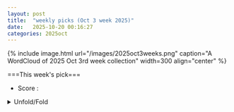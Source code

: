 ```yaml
---
layout: post
title:  "weekly picks (Oct 3 week 2025)"
date:   2025-10-20 00:16:27
categories: 2025oct
---
```


{% include image.html url="/images/2025oct3weeks.png" caption="A WordCloud of 2025 Oct 3rd week collection" width=300 align="center" %}




===This week's pick===


* Score : 



<details id="myDetails">
  <summary> Unfold/Fold </summary>
  {% capture markdowncontent %}






---
10/24




1. **[science.ady7969](https://www.science.org/doi/10.1126/science.ady7969)** Room-temperature charge localization in ion-coupled bilayer transistors (Science)


1. **[science.ady3042](https://www.science.org/doi/10.1126/science.ady3042)** Nonlinear wave dynamics on a chip (Science)

1. **[science.adm7717](https://www.science.org/doi/10.1126/science.adm7717)** Observation of the distribution of nuclear magnetization in a molecule (Science)


1. **[science.adx3741](https://www.science.org/doi/10.1126/science.adx3741)** Engineering high Pockels coefficients in thin-film strontium titanate for cryogenic quantum electro-optic applications (Science)


1. **[science.adx8657](https://www.science.org/doi/10.1126/science.adx8657)** Quantum critical electro-optic and piezo-electric nonlinearities (Science)



1. **[s41467-025-64387-x](https://www.nature.com/articles/s41467-025-64387-x)** Polarity-dependent ferroelectric modulations in two-dimensional hybrid perovskite heterojunction transistors (Nature Communications)

1. **[d41586-025-03381-1](https://www.nature.com/articles/d41586-025-03381-1)** Does gravity produce quantum weirdness? Proposal divides physicists (Nature)

1. **[s41598-025-25170-6](https://www.nature.com/articles/s41598-025-25170-6)** Correction: Nonnegative matrix factorization for analyzing state dependent neuronal network dynamics in calcium recordings (Scientific Reports)




1. **[zy2d-m3ch](http://link.aps.org/doi/10.1103/zy2d-m3ch)** Coexistence of Continuous-Variable Quantum Key Distribution and Classical Data over 120 km Fiber (PRL)







1. **[ssp9-7s81](http://link.aps.org/doi/10.1103/ssp9-7s81)** Machine-Learning Interatomic Potentials for Long-Range Systems (PRL)

1. **[Physics.18.173](http://link.aps.org/doi/10.1103/Physics.18.173)** Time-Reversal Computation Offers Pathway to Practical Quantum Advantage (Physics)

1. **[Physics.18.s136](http://link.aps.org/doi/10.1103/Physics.18.s136)** Secure Quantum Communication Breaks Distance Record (Physics)

1. **[bg58-lpt2](http://link.aps.org/doi/10.1103/bg58-lpt2)** Typical reconstruction limit and phase transition of maximum entropy method (PRR)

1. **[593c-xp66](http://link.aps.org/doi/10.1103/593c-xp66)** Cascade of magnetic phase transitions and large topological Hall effect in the noncentrosymmetric antiferromagnet Eu2Pd3Bi4 (PRR)



1. **[cv9y-2cnj](http://link.aps.org/doi/10.1103/cv9y-2cnj)** Parameter-efficient quantum anomaly detection method on a superconducting quantum processor (PRR)

1. **[vjms-5bqd](http://link.aps.org/doi/10.1103/vjms-5bqd)** Rotational stability in nanorotor and spin contrast in one-loop interferometry in the Stern-Gerlach setup (PRR)




1. **[2510.19831v1](https://arxiv.org/abs/2510.19831)** High Strain Rate Behavior of Liquid Crystal Elastomers (arXiv)

1. **[2510.19880v1](https://arxiv.org/abs/2510.19880)** Excitonic correlations in the system of gated metallic wires with the applied Zeeman magnetic field (arXiv)

1. **[2510.19881v1](https://arxiv.org/abs/2510.19881)** Canted antiferromagnetism and excitonic order in gated double-layer graphene (arXiv)

1. **[2510.19891v1](https://arxiv.org/abs/2510.19891)** A unified picture of phonon anomalies in crystals and glasses (arXiv)

1. **[2510.19907v1](https://arxiv.org/abs/2510.19907)** Quantum Hall to Chiral Spin Liquid transition in a Triangular Lattice Hofstadter-Hubbard Model (arXiv)

1. **[2510.19937v1](https://arxiv.org/abs/2510.19937)** Dimensionality-Changing Transition from a Non-Fermi Liquid to a Spin-Solid in a Multichannel Kondo Lattice (arXiv)

1. **[2510.19943v1](https://arxiv.org/abs/2510.19943)** Quantum geometry and impurity sensitivity of superconductors without time-reversal symmetry: application to rhombohedral graphene and altermagnets (arXiv)

1. **[2510.20003v1](https://arxiv.org/abs/2510.20003)** Approach to equilibrium for a particle interacting with a harmonic thermal bath (arXiv)

1. **[2510.20004v1](https://arxiv.org/abs/2510.20004)** Quantum localization in incommensurate tight-binding chains (arXiv)

1. **[2510.20034v1](https://arxiv.org/abs/2510.20034)** Dynamics of Majorana Fermions on a Quantum Computer (arXiv)

1. **[2510.20090v1](https://arxiv.org/abs/2510.20090)** Correlation between magnetism and lattice dynamics for cubic FeGe under pressure (arXiv)

1. **[2510.20115v1](https://arxiv.org/abs/2510.20115)** Circuit-based cavity magnonics in the ultrastrong and deep-strong coupling regimes (arXiv)

1. **[2510.20130v1](https://arxiv.org/abs/2510.20130)** Intrinsic Non-linearity of Josephson Junctions as an Alternative Origin of the Missing First Shapiro Step (arXiv)

1. **[2510.20181v1](https://arxiv.org/abs/2510.20181)** Domain wall induced topological Hall effect in the chiral-lattice ferromagnet FexTaS2 (arXiv)

1. **[2510.20186v1](https://arxiv.org/abs/2510.20186)** Kondo breakdown induced by the non-Hermitian complex hybridization (arXiv)

1. **[2510.20204v1](https://arxiv.org/abs/2510.20204)** Microscopic evidence of a field-induced critical spin-liquid state in a frustrated metal (arXiv)

1. **[2510.20230v1](https://arxiv.org/abs/2510.20230)** Soft Phonon Charge-Density Wave Formation in the Kagome Metal KV3Sb5 (arXiv)

1. **[2510.20237v1](https://arxiv.org/abs/2510.20237)** Electric field induced Berry curvature dipole and non-linear anomalous Hall effect in higher wave symmetric unconventional magnets (arXiv)

1. **[2510.20306v1](https://arxiv.org/abs/2510.20306)** Non-relativistic spin splitting: Features and Functionalities (arXiv)

1. **[2510.20309v1](https://arxiv.org/abs/2510.20309)** Emergent Massless Dirac Fermions in Moire Bands of Bilayer Graphene/hBN Superlattice (arXiv)

1. **[2510.20312v1](https://arxiv.org/abs/2510.20312)** Phase Separation in Kitaev Chain (arXiv)

1. **[2510.20324v1](https://arxiv.org/abs/2510.20324)** Temporal Renormalization and the Critical-like Behavior in Supercooled Liquids (arXiv)

1. **[2510.20346v1](https://arxiv.org/abs/2510.20346)** Nonergodic extended phase for waves in three dimensions (arXiv)

1. **[2510.20352v1](https://arxiv.org/abs/2510.20352)** Critical fluctuations and conserved dynamics in a strange ferromagnetic metal (arXiv)

1. **[2510.20357v1](https://arxiv.org/abs/2510.20357)** Self-diffusion in confined systems (arXiv)

1. **[2510.20360v1](https://arxiv.org/abs/2510.20360)** Predictive Indicator of Critical Point in Equilibrium and Nonequilibrium Magnetic Systems (arXiv)

1. **[2510.20395v1](https://arxiv.org/abs/2510.20395)** Unlock Anionic Behavior of Calcium Through Pressure Engineering (arXiv)

1. **[2510.20397v1](https://arxiv.org/abs/2510.20397)** Thermoelectric properties of interacting double quantum dots (arXiv)

1. **[2510.20426v1](https://arxiv.org/abs/2510.20426)** Vacancy diffusion on a brominated Si(100) surface: Critical effect of the dangling bond charge state (arXiv)

1. **[2510.20491v1](https://arxiv.org/abs/2510.20491)** Metallic island array as synthetic quantum matter: fractionalized entropy and thermal transport (arXiv)

1. **[2510.20497v1](https://arxiv.org/abs/2510.20497)** Transitions between liquid crystalline phases investigated by dielectric and infra-red spectroscopies (arXiv)

1. **[2510.20523v1](https://arxiv.org/abs/2510.20523)** Sub-10 nm Quantification of Spin and Orbital Magnetic Moment Across the Metamagnetic Phase Transition in FeRh Using EMCD (arXiv)

1. **[2510.20536v1](https://arxiv.org/abs/2510.20536)** The effects of high-temperature ion-irradiation on early-stage grain boundaries serrations formation in Ni-based alloys (arXiv)

1. **[2510.20538v1](https://arxiv.org/abs/2510.20538)** Quantifying robustness and locality of Majorana bound states in interacting systems (arXiv)

1. **[2510.20575v1](https://arxiv.org/abs/2510.20575)** Local Density of States as a Probe of Multifractality in Quasiperiodic Moire Materials (arXiv)

1. **[2510.20576v1](https://arxiv.org/abs/2510.20576)** Low-temperature electron dephasing rates indicate magnetic disorder in superconducting TiN films (arXiv)

1. **[2510.20577v1](https://arxiv.org/abs/2510.20577)** Monte Carlo Sampling for Wave Functions Requiring (Anti)Symmetrization (arXiv)

1. **[2510.20592v1](https://arxiv.org/abs/2510.20592)** Time-braiding phase of anyons tied to the nonuniversal scaling dimension (arXiv)

1. **[2510.20633v1](https://arxiv.org/abs/2510.20633)** Systematic study of multi-magnon binding energies in the FM-AFM J_1-J_2 chain (arXiv)

1. **[2510.20659v1](https://arxiv.org/abs/2510.20659)** Kinetics of Peierls dimerization transition: Machine learning force-field approach (arXiv)

1. **[2510.20678v1](https://arxiv.org/abs/2510.20678)** Conductance Anomaly in a Partially Open Adiabatic Quantum Point Contact (arXiv)

1. **[2510.20712v1](https://arxiv.org/abs/2510.20712)** Enhancement of Curie Temperature in Ferromagnetic Insulator-Topological Insulator Heterostructures (arXiv)

1. **[2510.20719v1](https://arxiv.org/abs/2510.20719)** Universal breathing mode scaling in harmonically trapped Fermi gases (arXiv)

1. **[2510.20729v1](https://arxiv.org/abs/2510.20729)** Nanoscale Mapping of Transition Metal Ordering in Individual LiNi0.5Mn1.5O4 Particles Using 4D-STEM ACOM Technique (arXiv)

1. **[2510.20746v1](https://arxiv.org/abs/2510.20746)** Berry Curvature Dipole-induced Non-linear Hall Effect in Oxide Heterostructures (arXiv)

1. **[2510.20790v1](https://arxiv.org/abs/2510.20790)** Trapping, manipulating and probing ultracold atoms: a quantum technologies tutorial (arXiv)

1. **[2510.20804v1](https://arxiv.org/abs/2510.20804)** Anomalous Hall effect in rhombohedral graphene (arXiv)

1. **[2510.20816v1](https://arxiv.org/abs/2510.20816)** Charge-density waves and stripes in quarter metals of graphene heterostructures (arXiv)

1. **[2510.19816v1](https://arxiv.org/abs/2510.19816)** Single Sr Atoms in Optical Tweezer Arrays for Quantum Simulation (arXiv)

1. **[2510.19918v1](https://arxiv.org/abs/2510.19918)** Beyond Qubits: Multilevel Quantum Sensing for Dark Matter (arXiv)

1. **[2510.19928v1](https://arxiv.org/abs/2510.19928)** Mind the gaps: The fraught road to quantum advantage (arXiv)

1. **[2510.19947v1](https://arxiv.org/abs/2510.19947)** Modelling multiscale architecture of biofilm extracellular matrix and its role in oxygen transport (arXiv)

1. **[2510.19983v1](https://arxiv.org/abs/2510.19983)** A transmon qubit realized by exploiting the superconductor-insulator transition (arXiv)

1. **[2510.20046v1](https://arxiv.org/abs/2510.20046)** Exact State Evolution and Energy Spectrum in Solvable Bosonic Models (arXiv)

1. **[2510.20127v1](https://arxiv.org/abs/2510.20127)** Electronically-controlled one- and two-qubit gates for transmon quasicharge qubits (arXiv)

1. **[2510.20160v1](https://arxiv.org/abs/2510.20160)** Unveiling non-Hermitian band structures with non-Bloch supercells (arXiv)

1. **[2510.20315v1](https://arxiv.org/abs/2510.20315)** From diffusion optics to photocatalytic rates in multiply scattering porous slabs: finite-slab Green's function, optical-to-kinetic mapping, and application to core-shell aerogels with embedded anatase nanoparticles (arXiv)

1. **[2510.20321v1](https://arxiv.org/abs/2510.20321)** Microfluidic Study of Evaporation-Driven Crystallization of Saline and Ammonia Brines under Hydrogen Flow (arXiv)



1. **[2510.20461v1](https://arxiv.org/abs/2510.20461)** Long time behaviour of one facilitated kinetically constrained models: results and open problems (arXiv)

1. **[2510.20553v1](https://arxiv.org/abs/2510.20553)** Dynamic principles of concentration buffering through liquid-liquid phase separation (arXiv)

1. **[2510.20701v1](https://arxiv.org/abs/2510.20701)** Real-time dynamics of VCMA-assisted switching of magnetic tunnel junctions (arXiv)

1. **[2510.20735v1](https://arxiv.org/abs/2510.20735)** Magnetic tunnel junction as a real-time entropy source: Field-Programmable Gate Array based random bit generation without post-processing (arXiv)

1. **[2510.20750v1](https://arxiv.org/abs/2510.20750)** Critical Dynamics of Superfluids (arXiv)

1. **[2510.20758v1](https://arxiv.org/abs/2510.20758)** Theta-term in Russian Doll Model: phase structure, quantum metric and BPS multifractality (arXiv)

1. **[2510.20772v1](https://arxiv.org/abs/2510.20772)** Quantum Sensing of Gravitational Frame-Dragging with a Superfluid ^4He Gyrometer (arXiv)


---
10/23


1. **[s41567-025-03049-7](https://www.nature.com/articles/s41567-025-03049-7)** Individual solid-state nuclear spin qubits with coherence exceeding seconds (Nature Physics)

1. **[s42005-025-02319-3](https://www.nature.com/articles/s42005-025-02319-3)** Long-range transport in asymmetric quadruple quantum dot configurations (Communications Physics)

1. **[s41563-025-02380-x](https://www.nature.com/articles/s41563-025-02380-x)** Interleaved bond frustration in a triangular lattice antiferromagnet (Nature Materials)

1. **[s41586-025-09527-5](https://www.nature.com/articles/s41586-025-09527-5)** Optimization by decoded quantum interferometry (Nature)

1. **[s41586-025-09633-4](https://www.nature.com/articles/s41586-025-09633-4)** A metallic p-wave magnet with commensurate spin helix (Nature)

1. **[s41586-025-09526-6](https://www.nature.com/articles/s41586-025-09526-6)** Observation of constructive interference at the edge of quantum ergodicity (Nature)

1. **[d41586-025-03300-4](https://www.nature.com/articles/d41586-025-03300-4)** Google claims ‘quantum advantage’ again — but researchers are sceptical (Nature)

1. **[d41586-025-03132-2](https://www.nature.com/articles/d41586-025-03132-2)** Is there a ‘smoking gun’ test for quantum gravity? (Nature)

1. **[s41598-025-20965-z](https://www.nature.com/articles/s41598-025-20965-z)** Enhanced power conversion efficiency in high power single spatial mode ridge waveguide diode lasers using extreme triple asymmetric epitaxial structure (Scientific Reports)





1. **[hf8s-v93b](http://link.aps.org/doi/10.1103/hf8s-v93b)** Computation and Verification of Spectra for Non-Hermitian Systems (PRL)

1. **[lh6x-7rc3](http://link.aps.org/doi/10.1103/lh6x-7rc3)** Classically Estimating Observables of Noiseless Quantum Circuits (PRL)

1. **[dyxq-qkmd](http://link.aps.org/doi/10.1103/dyxq-qkmd)** Interaction Induced Anderson Transition in a Kicked One Dimensional Bose Gas (PRL)

1. **[96yh-96pw](http://link.aps.org/doi/10.1103/96yh-96pw)** Pump with Broadband Probe Experiments for Single-Shot Measurements of Plasma Conditions and Crossed-Beam Energy Transfer (PRL)

1. **[dqsl-l8zz](http://link.aps.org/doi/10.1103/dqsl-l8zz)** Variational Diagrammatic Monte Carlo Built on Dynamical Mean-Field Theory (PRL)

1. **[bchp-xqtn](http://link.aps.org/doi/10.1103/bchp-xqtn)** Exchange Surface Spin Waves in Type-A van der Waals Antiferromagnets (PRL)

1. **[mk8h-yzkj](http://link.aps.org/doi/10.1103/mk8h-yzkj)** Hallmarks of Ballistic Terahertz Magnon Currents in an Antiferromagnetic Insulator (PRL)

1. **[krvx-hbt3](http://link.aps.org/doi/10.1103/krvx-hbt3)** Disentangling the Effects of Curvature and Misorientation on the Shrinkage Behavior of Loop-Shaped Grain Boundaries (PRL)

1. **[gqpr-dgz7](http://link.aps.org/doi/10.1103/gqpr-dgz7)** Quantum Circuit Discovery for Fault-Tolerant Logical State Preparation with Reinforcement Learning (PRX)

1. **[Physics.18.165](http://link.aps.org/doi/10.1103/Physics.18.165)** Quantum Systems Modeled Without Prior Assumptions (Physics)

1. **[Physics.18.s142](http://link.aps.org/doi/10.1103/Physics.18.s142)** Model of Fluid Draining in Lung Airways (Physics)



1. **[2510.18954v1](https://arxiv.org/abs/2510.18954)** Haerter-Shastry kinetic magnetism and metallicity in the triangular Hubbard model (arXiv)

1. **[2510.18963v1](https://arxiv.org/abs/2510.18963)** Helical phases and Bogoliubov Fermi surfaces probed by superconducting diode effects (arXiv)

1. **[2510.18973v1](https://arxiv.org/abs/2510.18973)** Ferro-spinetic Altermagnets from Electronic Correlations (arXiv)

1. **[2510.18974v1](https://arxiv.org/abs/2510.18974)** Magnon scattering and transduction in Coulomb-coupled quantum Hall ferromagnets (arXiv)

1. **[2510.19083v1](https://arxiv.org/abs/2510.19083)** Inter-orbital spin-triplet superconductivity from altermagnetic fluctuations (arXiv)

1. **[2510.19124v1](https://arxiv.org/abs/2510.19124)** Many-Body Perturbation Theory for Driven Dissipative Quasiparticle Flows and Fluctuations (arXiv)

1. **[2510.19142v1](https://arxiv.org/abs/2510.19142)** Control of out-of-plane anti-damping spin torque with a canted ferromagnetic spin source (arXiv)

1. **[2510.19189v1](https://arxiv.org/abs/2510.19189)** Calculating the Luttinger liquid parameter for an interacting Kitaev chain quantum simulator (arXiv)

1. **[2510.19313v1](https://arxiv.org/abs/2510.19313)** The Superconducting Transition due to the spontaneous Interlayer Loop Current fluctuations (arXiv)

1. **[2510.19369v1](https://arxiv.org/abs/2510.19369)** Mapping the twist angle dependence of quasi-Brillouin zones in doubly aligned graphene/BN heterostructures (arXiv)

1. **[2510.19404v1](https://arxiv.org/abs/2510.19404)** Anisotropic collapse of electronic correlations in the ferromagnet UGe2 under high magnetic field (arXiv)

1. **[2510.19406v1](https://arxiv.org/abs/2510.19406)** Pairing Symmetry Crossover from d-wave to s_pm-wave in a Bilayer Nickelate Driven by Hund's Coupling and Crystal Field Splitting (arXiv)

1. **[2510.19453v1](https://arxiv.org/abs/2510.19453)** Relation between structure and functionality in photosynthetic antenna complex of green sulfur bacteria: efficiency under natural sunlight pumping (arXiv)

1. **[2510.19483v1](https://arxiv.org/abs/2510.19483)** Discrete Shift and Polarization from Response to Symmetry Defects in Interacting Topological Phases (arXiv)

1. **[2510.19504v1](https://arxiv.org/abs/2510.19504)** Practical algorithm for simulating thermal pure quantum states (arXiv)

1. **[2510.19526v1](https://arxiv.org/abs/2510.19526)** Applied electric and magnetic field effects on the bandgap formation and antiferromagnetic ordering in AA-stacked Bilayer Graphene (arXiv)

1. **[2510.19570v1](https://arxiv.org/abs/2510.19570)** Thermal Hall conductivity of semi-metallic graphite dominated by ambipolar phonon drag (arXiv)

1. **[2510.19588v1](https://arxiv.org/abs/2510.19588)** Universal non-Hermitian valley filtering via uniform dissipation (arXiv)

1. **[2510.19632v1](https://arxiv.org/abs/2510.19632)** Direct visualization of gate-tunable flat bands in twisted double bilayer graphene (arXiv)

1. **[2510.19637v1](https://arxiv.org/abs/2510.19637)** Single-Scale Magnetoelastic Landau Quantization: Thermodynamics, Quantum Oscillations, and Metrology (arXiv)

1. **[2510.19648v1](https://arxiv.org/abs/2510.19648)** Adaptive Ising machine based on phase-locking of an auto-oscillator to a bi-harmonic external driving with noise (arXiv)

1. **[2510.19700v1](https://arxiv.org/abs/2510.19700)** Spin-Locked Helical Currents and Pure Spin Pumping in Altermagnetic Nanotubes (arXiv)

1. **[2510.19709v1](https://arxiv.org/abs/2510.19709)** Temperature-invariant magneto-optical Kerr effect in a noncollinear antiferromagnet (arXiv)

1. **[2510.19736v1](https://arxiv.org/abs/2510.19736)** Point-contact Andreev reflection spectroscopy of layered superconductors with device-integrated diamond anvil cells (arXiv)

1. **[2510.19739v1](https://arxiv.org/abs/2510.19739)** Two parameter scaling of conductance in quantum Hall effect (arXiv)

1. **[2510.19790v1](https://arxiv.org/abs/2510.19790)** Soft Mode Origin of Charge Ordering in Superconducting Kagome CsV3Sb5 (arXiv)

1. **[2510.19824v1](https://arxiv.org/abs/2510.19824)** Krylov space dynamics of ergodic and dynamically frozen Floquet systems (arXiv)

1. **[2510.19043v1](https://arxiv.org/abs/2510.19043)** Broadband Thermal Noise Correlations Induced by Measurement Back-Action (arXiv)

1. **[2510.19079v1](https://arxiv.org/abs/2510.19079)** First-principles calculation of electronic and topological properties of low-dimensional tellurium (arXiv)

1. **[2510.19219v1](https://arxiv.org/abs/2510.19219)** Hybrid Quantum-Classical Eigensolver with Real-Space Sampling and Symmetric Subspace Measurements (arXiv)

1. **[2510.19378v1](https://arxiv.org/abs/2510.19378)** Memory Effects in Time-Modulated Radiative Heat Transfer (arXiv)

1. **[2510.19505v1](https://arxiv.org/abs/2510.19505)** Mechanism of the electrochemical hydrogenation of graphene (arXiv)

1. **[2510.19510v1](https://arxiv.org/abs/2510.19510)** Fock space fragmentation in quenches of disordered interacting fermions (arXiv)

1. **[2510.19596v1](https://arxiv.org/abs/2510.19596)** Atomic displacements drive flat band formation and lateral electron and hole separation in near-60 degree twisted MoSe2/WSe2 bilayers (arXiv)

1. **[2510.19627v1](https://arxiv.org/abs/2510.19627)** Twisted superconducting quantum diodes: Towards anharmonicity and high fidelity (arXiv)

1. **[2510.19742v1](https://arxiv.org/abs/2510.19742)** Extracting transport coefficients from local ground-state currents (arXiv)





---
10/22

1. **[s41567-025-03083-5](https://www.nature.com/articles/s41567-025-03083-5)** Magnetic Hofstadter cascade in a twisted semiconductor homobilayer (Nature Physics)

1. **[s41598-025-20741-z](https://www.nature.com/articles/s41598-025-20741-z)** The effect of low Al concentration on the electronic structure and thermoelectric properties of Al<sub>x</sub>Ga<sub>1−x</sub>N/GaN heterojunctions (Scientific Reports)

1. **[s41598-025-20567-9](https://www.nature.com/articles/s41598-025-20567-9)** Formation of few-electron triple quantum dots in ZnO heterostructures (Scientific Reports)



1. **[d6q5-k7sh](http://link.aps.org/doi/10.1103/d6q5-k7sh)** State -- entanglement-witness contraction (PRL)

1. **[5gfn-l7w7](http://link.aps.org/doi/10.1103/5gfn-l7w7)** Semigroup Influence Matrices for Nonequilibrium Quantum Impurity Models (PRL)

1. **[tx71-1cd9](http://link.aps.org/doi/10.1103/tx71-1cd9)** Measurement-Induced Lévy Flights of Quantum Information (PRL)

1. **[l4mx-l3xx](http://link.aps.org/doi/10.1103/l4mx-l3xx)** Tile Codes: High-Efficiency Quantum Codes on a Lattice with Boundary (PRL)

1. **[kbwj-md9n](http://link.aps.org/doi/10.1103/kbwj-md9n)** Near-Perfect Broadband Quantum Memory Enabled by Intelligent Spin-Wave Compaction (PRL)

1. **[45g7-bmp6](http://link.aps.org/doi/10.1103/45g7-bmp6)** Chiral Symmetry and Peripheral Neutron-α Scattering (PRL)

1. **[cfg9-v8hf](http://link.aps.org/doi/10.1103/cfg9-v8hf)** Stable Small Plasmas at the Density Limit in the W7-X Stellarator (PRL)

1. **[7t7r-rpmh](http://link.aps.org/doi/10.1103/7t7r-rpmh)** Revealing the Structure and Dynamics of Self-Generated Electric and Magnetic Fields Near Plasma Stagnation in Laser-Driven Hohlraums (PRL)

1. **[4zlp-n5qm](http://link.aps.org/doi/10.1103/4zlp-n5qm)** Observation of Giant Nernst Plateau in Ideal 1D Weyl Phase (PRL)

1. **[3l3j-tfyn](http://link.aps.org/doi/10.1103/3l3j-tfyn)** Photonic Flat Landau Levels Induced by Antisymmetric Nonuniform Pseudomagnetic Fields (PRL)

1. **[j3jy-yl42](http://link.aps.org/doi/10.1103/j3jy-yl42)** Symmetry-Forbidden Intraband Transitions Leading to Ultralow Gilbert Damping in van der Waals Ferromagnets (PRL)

1. **[cjzw-j4v7](http://link.aps.org/doi/10.1103/cjzw-j4v7)** Spin-Orbital Altermagnetism (PRL)

1. **[bt9s-qsfj](http://link.aps.org/doi/10.1103/bt9s-qsfj)** Fully Flat Bands in a Photonic Dipolar Kagome Lattice (PRL)

1. **[hb7b-wp95](http://link.aps.org/doi/10.1103/hb7b-wp95)** Flocking Phase Separation in Inertial Active Matter (PRL)

1. **[rp3q-svws](http://link.aps.org/doi/10.1103/rp3q-svws)** Collective Modes in Multilayer Graphene/α−RuCl3 Heterostructures (PRX)

1. **[Physics.18.s138](http://link.aps.org/doi/10.1103/Physics.18.s138)** Quantum Memory Breaks Performance Barrier (Physics)


1. **[2510.17805v1](https://arxiv.org/abs/2510.17805)** The Meissner effect in superconductors: emergence versus reductionism (arXiv)

1. **[2510.17969v1](https://arxiv.org/abs/2510.17969)** Non-invertible bosonic chiral symmetry on the lattice (arXiv)

1. **[2510.17982v1](https://arxiv.org/abs/2510.17982)** Interplay of Noise and Reservoir-induced Decoherence in Persistent Currents (arXiv)

1. **[2510.18001v1](https://arxiv.org/abs/2510.18001)** Magnus Induced Magnetic Diode Effect in Skyrmion Systems (arXiv)

1. **[2510.18092v1](https://arxiv.org/abs/2510.18092)** A Hall viscosity for skyrmion via magnon interaction (arXiv)

1. **[2510.18102v1](https://arxiv.org/abs/2510.18102)** Inverse proximity effect in thin-film superconductor/magnet heterostructures with metallic and insulating magnets (arXiv)

1. **[2510.18144v1](https://arxiv.org/abs/2510.18144)** Probing Hidden Symmetry and Altermagnetism with Sub-Picometer Sensitivity via Nonlinear Transport (arXiv)

1. **[2510.18145v1](https://arxiv.org/abs/2510.18145)** Altermon: a magnetic-field-free parity protected qubit based on a narrow altermagnet Josephson junction (arXiv)

1. **[2510.18209v1](https://arxiv.org/abs/2510.18209)** Chirality/Axiality-Induced Axiality/Chirality via Surface Polarization (arXiv)

1. **[2510.18272v1](https://arxiv.org/abs/2510.18272)** All-Electrical Self-Switching of van der Waals Chiral Antiferromagnet (arXiv)

1. **[2510.18275v1](https://arxiv.org/abs/2510.18275)** Spin gaps in Transition Metal Dichalcogenide Nanoribbons with atomic Adsorbates (arXiv)

1. **[2510.18482v1](https://arxiv.org/abs/2510.18482)** Semiconductor-Semimetal Transition in van der Waals Carbyne Crystals (arXiv)

1. **[2510.18532v1](https://arxiv.org/abs/2510.18532)** Fibonacci-Engineered Spin and Charge Thermoelectrics in a Long Range Su-Schrieffer-Heeger Chain: A Pathway to Giant Figure of Merit (arXiv)

1. **[2510.18613v1](https://arxiv.org/abs/2510.18613)** Hamiltonian learning quantum magnets with dynamical impurity tomography (arXiv)

1. **[2510.18665v1](https://arxiv.org/abs/2510.18665)** Cavity modification of magnetoplasmon mode through coupling with intersubband polaritons (arXiv)

1. **[2510.18694v1](https://arxiv.org/abs/2510.18694)** Geometric control of the moire twist angle in heterobilayer flakes (arXiv)

1. **[2510.18696v1](https://arxiv.org/abs/2510.18696)** Tuning Superconductivity in Sputtered W0.75Re0.25 Thin Films (arXiv)

1. **[2510.18778v1](https://arxiv.org/abs/2510.18778)** Self-Consistent Model for Gate Control of Narrow-, Broken-, and Inverted-Gap (Topological) Heterostructures (arXiv)

1. **[2510.18785v1](https://arxiv.org/abs/2510.18785)** Fermi arcs for generic nodal points hosting monopoles or dipoles (arXiv)

1. **[2510.18842v1](https://arxiv.org/abs/2510.18842)** Vector spin polarization evolution determined in an entangled muon-fluorine system under pulsed excitation (arXiv)

1. **[2510.18875v1](https://arxiv.org/abs/2510.18875)** Instabilities of a Generalized Gross-Neveu Quantum Criticality (arXiv)

1. **[2510.17827v1](https://arxiv.org/abs/2510.17827)** Frequency multiplication in Terahertz band using AlGaN/GaN plasmonic crystals (arXiv)

1. **[2510.18174v1](https://arxiv.org/abs/2510.18174)** Anisotropic-Strain Control of The Magnetic Structure in Mn\textsubscript{3}GaN (arXiv)

1. **[2510.18408v1](https://arxiv.org/abs/2510.18408)** Multi-entropy from Linking in Chern-Simons Theory (arXiv)

1. **[2510.18447v1](https://arxiv.org/abs/2510.18447)** Fingerprints of cluster-based Haldane and bound-magnon states in a spin-1 Heisenberg diamond chain (arXiv)

1. **[2510.18545v1](https://arxiv.org/abs/2510.18545)** Large deviations in the many-body localization transition: The case of the random-field XXZ chain (arXiv)

1. **[2510.18574v1](https://arxiv.org/abs/2510.18574)** Covariant field theory of 3D massive fractons (arXiv)





---
10/21













1. **[66zq-39yc](http://link.aps.org/doi/10.1103/66zq-39yc)** Design and Theory of Switchable Linear Magnetoelectricity by Ferroelectricity in Type-I Multiferroics (PRL)

1. **[g5cx-1vhj](http://link.aps.org/doi/10.1103/g5cx-1vhj)** Phylogenetic corrections and higher-order sequence statistics in protein families: Potts vs multiple sequence alignment transformer machine learning models (PRR)

1. **[z8tj-ml6k](http://link.aps.org/doi/10.1103/z8tj-ml6k)** Multiphonon Fock state heralding with single-photon detection (PRR)

1. **[4nzq-9kr2](http://link.aps.org/doi/10.1103/4nzq-9kr2)** Phase reduction analysis of traveling breathers in reaction-diffusion systems (PRR)

1. **[557f-6tpb](http://link.aps.org/doi/10.1103/557f-6tpb)** Spectral properties versus magic generation in T-doped random Clifford circuits (PRR)


1. **[2510.16038v1](https://arxiv.org/abs/2510.16038)** Intrinsic Maximum Light Absorption in Laser-Field-Driven Growth of Highly Ordered Silicon Nanowire Arrays (arXiv)

1. **[2510.16058v1](https://arxiv.org/abs/2510.16058)** Near-field radiative heat transfer in the dual nanoscale regime between polaritonic membranes (arXiv)

1. **[2510.16131v1](https://arxiv.org/abs/2510.16131)** Deterministic nanofabrication of quantum dot-circular Bragg grating resonators with high process yield using in-situ electron beam lithography (arXiv)

1. **[2510.16143v1](https://arxiv.org/abs/2510.16143)** Finite temperature magnetic interactions from first principles (arXiv)

1. **[2510.16248v1](https://arxiv.org/abs/2510.16248)** Cavity-induced coherent magnetization and polaritons in altermagnets (arXiv)

1. **[2510.16264v1](https://arxiv.org/abs/2510.16264)** Emergent nonlocal interactions induced by quantized gauge fields in topological systems (arXiv)

1. **[2510.16523v1](https://arxiv.org/abs/2510.16523)** Marginal Influence of Anomalous Josephson Current on Odd-Frequency Spin-Triplet Pairing in Ferromagnetic Josephson Diodes (arXiv)

1. **[2510.16546v1](https://arxiv.org/abs/2510.16546)** High harmonic generation light source with polarization selectivity and sub-100-microm beam size for time- and angle-resolved photoemission spectroscopy (arXiv)

1. **[2510.16616v1](https://arxiv.org/abs/2510.16616)** Finite-temperature signatures of underlying superconductivity in the electron-doped Hubbard model (arXiv)

1. **[2510.16760v1](https://arxiv.org/abs/2510.16760)** Switchable axionic magnetoelectric effect via spin-flop transition in topological antiferromagnets (arXiv)

1. **[2510.16843v1](https://arxiv.org/abs/2510.16843)** Tuning macroscopic phase frustration in multiorbital superconductors (arXiv)

1. **[2510.16855v1](https://arxiv.org/abs/2510.16855)** Photoinduced melting dynamics and collective mode in a correlated charge-order system (arXiv)

1. **[2510.16874v1](https://arxiv.org/abs/2510.16874)** New perspective on symmetry breaking in an antiferromagnetic chain: Spin-selective transport and NDR phenomenon (arXiv)

1. **[2510.16878v1](https://arxiv.org/abs/2510.16878)** Deep Learning Accelerated First-Principles Quantum Transport Simulations at Nonequilibrium State (arXiv)

1. **[2510.16884v1](https://arxiv.org/abs/2510.16884)** Temperature Dependence of the Momentum-Resolved Static Spin Susceptibility in a Mott-Proximate Cuprate Model (arXiv)

1. **[2510.16929v1](https://arxiv.org/abs/2510.16929)** Impact of Random Bond Disorder on Quantum Skyrmions in a spin-half Quantum Heisenberg Model (arXiv)

1. **[2510.16970v1](https://arxiv.org/abs/2510.16970)** Magnon edge states of skyrmion crystal in non-uniform magnetic field (arXiv)

1. **[2510.17011v1](https://arxiv.org/abs/2510.17011)** Quantum spin-tensor Hall effect protected by pseudo time-reversal symmetry (arXiv)

1. **[2510.17050v1](https://arxiv.org/abs/2510.17050)** High-Field Torque Magnetometry on the Kagome Antiferromagnet Karpenkoite (arXiv)

1. **[2510.17081v1](https://arxiv.org/abs/2510.17081)** Zero resistance when metals mixed with insulators (arXiv)

1. **[2510.17258v1](https://arxiv.org/abs/2510.17258)** Real space decay of flat band projectors from compact localized states (arXiv)

1. **[2510.17379v1](https://arxiv.org/abs/2510.17379)** Interplay of spin orbit interaction and Andreev reflection in proximized quantum dots (arXiv)

1. **[2510.17412v1](https://arxiv.org/abs/2510.17412)** Geometry-Driven Charge and Spin Transport in beta12 Borophene Quantum Dots (arXiv)

1. **[2510.17416v1](https://arxiv.org/abs/2510.17416)** Attaining the Ground State of Kagome Artificial Spin Ice via Ultrafast Site-Specific Laser Annealing (arXiv)

1. **[2510.17452v1](https://arxiv.org/abs/2510.17452)** Enhanced Superconducting Diode Effect in the Asymmetric Hatsugai-Kohmoto Model (arXiv)

1. **[2510.17522v1](https://arxiv.org/abs/2510.17522)** Neel-Vector-Orientation Induced Intrinsic Half-Metallicity in Two-Dimensional Altermagnets (arXiv)

1. **[2510.17653v1](https://arxiv.org/abs/2510.17653)** Technical Review of spin-based computing (arXiv)

1. **[2510.17674v1](https://arxiv.org/abs/2510.17674)** Anomalous terahertz nonlinearity in disordered s-wave superconductor close to the superconductor-insulator transition (arXiv)

1. **[2510.17683v1](https://arxiv.org/abs/2510.17683)** Giant thermal modulation via a semiconductor-superconductor photonic field-effect heat transistor (arXiv)

1. **[2510.17755v1](https://arxiv.org/abs/2510.17755)** Mott vs Kondo: Influence of Various Density Functional Based Methods on the Ce Isostructural Phase Transition Mechanism (arXiv)

1. **[2510.14405v1](https://arxiv.org/abs/2510.14405)** First-Principles Approach to Spin Excitations in Noncollinear Magnetic Systems (arXiv)

1. **[2510.16100v1](https://arxiv.org/abs/2510.16100)** One-loop Corrected Holographic Shear Viscosity to Entropy Density Ratio at Low Temperatures (arXiv)

1. **[2510.16165v1](https://arxiv.org/abs/2510.16165)** AtomBench: A Benchmark for Generative Atomic Structure Models using GPT, Diffusion, and Flow Architectures (arXiv)

1. **[2510.16401v1](https://arxiv.org/abs/2510.16401)** Hybrid Brownian SYK-Hubbard Model: from Spectral Function to Quantum Chaos (arXiv)

1. **[2510.16570v1](https://arxiv.org/abs/2510.16570)** Quantum Complexity in Constrained Many-Body Models: Scars, Fragmentation, and Chaos (arXiv)

1. **[2510.16628v1](https://arxiv.org/abs/2510.16628)** Quantum thermometric sensing: Local vs. Remote approaches (arXiv)

1. **[2510.17019v1](https://arxiv.org/abs/2510.17019)** Modified Langevin noise formalism for multiple quantum emitters in dispersive electromagnetic environments (arXiv)

1. **[2510.17183v1](https://arxiv.org/abs/2510.17183)** Kinetically-induced bound states in a frustrated Rydberg tweezer array (arXiv)

1. **[2510.17248v1](https://arxiv.org/abs/2510.17248)** Non-stabilizerness as a Diagnostic of Criticality and Exceptional Points in Non-Hermitian Spin Chains (arXiv)

1. **[2510.17441v1](https://arxiv.org/abs/2510.17441)** Electrical properties of PbS films doped with iodine by chemical bath deposition (arXiv)

1. **[2510.17694v1](https://arxiv.org/abs/2510.17694)** Hydrogenated Aluminum Doped Zinc Oxide as Highly Transparent and Passivating Indium-Free Recombination Junction for TOPCon-Based Bottom Cell (arXiv)





---
10/20

1. **[2510.15027v1](https://arxiv.org/abs/2510.15027)** Topological Order Without Band Topology in Moire Graphene (arXiv)

1. **[2510.15034v1](https://arxiv.org/abs/2510.15034)** Reconstructing Spin Hamiltonians of 2D Gutzwiller-Projected Wavefunctions (arXiv)

1. **[2510.15078v1](https://arxiv.org/abs/2510.15078)** Superconductivity suppression and bilayer decoupling in Pr substituted YBa2Cu3O7-\delta (arXiv)

1. **[2510.15080v1](https://arxiv.org/abs/2510.15080)** Robust Orbital-Selective Flat Bands in Transition-Metal Oxychlorides (arXiv)

1. **[2510.15111v1](https://arxiv.org/abs/2510.15111)** Unusual critical points between atomic insulating phases (arXiv)

1. **[2510.15158v1](https://arxiv.org/abs/2510.15158)** Four-Spin Interactions as a Route to Multiple-Q Topological Magnetic Order (arXiv)

1. **[2510.15163v1](https://arxiv.org/abs/2510.15163)** Three Types of Non-Fermi-Liquid Fixed Point for a Triplet Quantum Impurity in a Cubic Metal (arXiv)

1. **[2510.15224v1](https://arxiv.org/abs/2510.15224)** Dynamic destruction of magnetic order in a quantum Ising chain with oscillating transverse field (arXiv)

1. **[2510.15309v1](https://arxiv.org/abs/2510.15309)** Does Moire Matter? Critical Moire Dependence with Quantum Fluctuations in Graphene Based Integer and Fractional Chern Insulators (arXiv)

1. **[2510.15322v1](https://arxiv.org/abs/2510.15322)** Magnetic fluctuations and anisotropy in UTe2: a multi-orbital study based on GGA+U and RPA (arXiv)

1. **[2510.15357v1](https://arxiv.org/abs/2510.15357)** Altermagnetism induced surface Chern insulator (arXiv)

1. **[2510.15503v1](https://arxiv.org/abs/2510.15503)** Gate-tunable Josephson diodes in magic-angle twisted bilayer graphene (arXiv)

1. **[2510.15525v1](https://arxiv.org/abs/2510.15525)** Topological Magnetic Phases and Magnon-Phonon Hybridization in the Presence of Strong Dzyaloshinskii-Moriya Interaction (arXiv)

1. **[2510.15526v1](https://arxiv.org/abs/2510.15526)** Diode effect in Shapiro steps in an asymmetric SQUID with a superconducting nanobridge (arXiv)

1. **[2510.15536v1](https://arxiv.org/abs/2510.15536)** Emergent Topology in Kagome Ferromagnets (arXiv)

1. **[2510.15537v1](https://arxiv.org/abs/2510.15537)** Growth and microwave properties of FeSe thin films and comparison with Fe(Se,Te) (arXiv)

1. **[2510.15538v1](https://arxiv.org/abs/2510.15538)** Microwave surface resistance of Tl-1223 films in a dc magnetic field (arXiv)

1. **[2510.15671v1](https://arxiv.org/abs/2510.15671)** The impact of dimensionality on universality of 2D quantum Hall transitions (arXiv)

1. **[2510.15766v1](https://arxiv.org/abs/2510.15766)** Subdimensional entanglement entropy: from virtual response to mixed-state holography (arXiv)

1. **[2510.15788v1](https://arxiv.org/abs/2510.15788)** Interband-Pairing-Boosted Supercurrent Diode Effect in Multiband Superconductors (arXiv)

1. **[2510.15809v1](https://arxiv.org/abs/2510.15809)** Measuring the magnetic anisotropy of the spin Hall effect and spin relaxation length in nickel and permalloy via electrical spin injection (arXiv)

1. **[2510.15853v1](https://arxiv.org/abs/2510.15853)** Quantum geometry of common semiconductors (arXiv)

1. **[2510.15092v1](https://arxiv.org/abs/2510.15092)** Active Ionic Fluxes Induce Symmetry Breaking in Charge-Patterned Nanochannels (arXiv)

1. **[2510.15182v1](https://arxiv.org/abs/2510.15182)** Superconducting Gap Engineering in Tantalum-Alloy-Based Resonators (arXiv)

1. **[2510.15193v1](https://arxiv.org/abs/2510.15193)** Open system dynamics in local Lindbladians with chaotic spectra (arXiv)

1. **[2510.15370v1](https://arxiv.org/abs/2510.15370)** Entanglement complexification transition driven by a single non-Hermitian impurity (arXiv)

1. **[2510.15472v1](https://arxiv.org/abs/2510.15472)** Fractional Quantum Hall Wedding Cakes (arXiv)

1. **[2510.15676v1](https://arxiv.org/abs/2510.15676)** Atomically-resolved exciton emission from single defects in MoS2 (arXiv)






  {% endcapture %}
  {{ markdowncontent | markdownify }}
 </details>

<style>
  details {
    margin: 10px 0;
  }
  summary {
    cursor: pointer;
  }


</style>


<script>
  // Wait for the DOM to be fully loaded
  document.addEventListener('DOMContentLoaded', () => {
    const details = document.getElementById('myDetails');

    // Restore the state from localStorage
    if (localStorage.getItem('detailsOpen') === 'true') {
      details.setAttribute('open', '');
    }

    // Save the state when the details element is toggled
    details.addEventListener('toggle', () => {
      localStorage.setItem('detailsOpen', details.open);
    });
  });
</script>